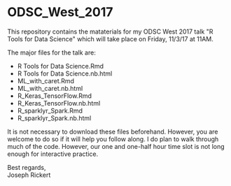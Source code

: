 # ODSC_West_2017

This repository contains the mataterials for my ODSC West 2017 talk "R Tools for Data Science" which will take place on Friday,
11/3/17 at 11AM.

The major files for the talk are:
* R Tools for Data Science.Rmd
* R Tools for Data Science.nb.html
* ML_with_caret.Rmd
* ML_with_caret.nb.html
* R_Keras_TensorFlow.Rmd
* R_Keras_TensorFlow.nb.html
* R_sparklyr_Spark.Rmd
* R_sparklyr_Spark.nb.html

It is not necessary to download these files beforehand. However, you are welcome to do so if it will help you follow along.
I do plan to walk through much of the code. However, our one and one-half hour time slot is not long enough for interactive practice.

Best regards,    
Joseph Rickert
